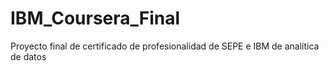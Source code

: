 # IBM_Coursera_Final
Proyecto final de certificado de profesionalidad de SEPE e IBM de analítica de datos

